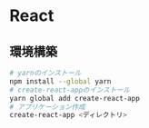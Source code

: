 # React

## 環境構築

```sh
# yarnのインストール
npm install --global yarn
# create-react-appのインストール
yarn global add create-react-app
# アプリケーション作成
create-react-app <ディレクトリ>
```

